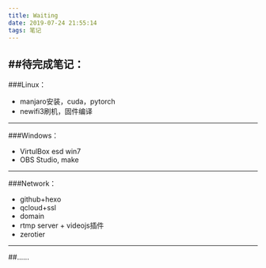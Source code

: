 ```yaml
---
title: Waiting
date: 2019-07-24 21:55:14
tags: 笔记
---
```

##待完成笔记：
-----------------
###Linux：
- manjaro安装，cuda，pytorch
- newifi3刷机，固件编译
----------------------
###Windows：
- VirtulBox esd win7
- OBS Studio, make
-----------------------
###Network：
- github+hexo
- qcloud+ssl
- domain
- rtmp server + videojs插件
- zerotier

-------------------
##......